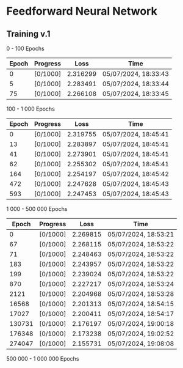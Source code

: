 # Feedforward Neural Network

## Training v.1

0 - 100 Epochs

|      Epoch      |    Progress    |      Loss      |         Time         |
| --------------- | -------------- | -------------- | -------------------- |
|        0        |    [0/1000]    |    2.316299    | 05/07/2024, 18:33:43 |
|        5        |    [0/1000]    |    2.283491    | 05/07/2024, 18:33:44 |
|        75       |    [0/1000]    |    2.266108    | 05/07/2024, 18:33:45 |

100 - 1 000 Epochs

|      Epoch      |    Progress    |      Loss      |         Time         |
| --------------- | -------------- | -------------- | -------------------- |
|        0        |    [0/1000]    |    2.319755    | 05/07/2024, 18:45:41 |
|        13       |    [0/1000]    |    2.283897    | 05/07/2024, 18:45:41 |
|        41       |    [0/1000]    |    2.273901    | 05/07/2024, 18:45:41 |
|        62       |    [0/1000]    |    2.255302    | 05/07/2024, 18:45:41 |
|        164      |    [0/1000]    |    2.254197    | 05/07/2024, 18:45:42 |
|        472      |    [0/1000]    |    2.247628    | 05/07/2024, 18:45:43 |
|        593      |    [0/1000]    |    2.247453    | 05/07/2024, 18:45:43 |

1 000 - 500 000 Epochs

|      Epoch      |    Progress    |      Loss      |         Time         |
| --------------- | -------------- | -------------- | -------------------- |
|        0        |    [0/1000]    |    2.269815    | 05/07/2024, 18:53:21 |
|        67       |    [0/1000]    |    2.268115    | 05/07/2024, 18:53:22 |
|        71       |    [0/1000]    |    2.248463    | 05/07/2024, 18:53:22 |
|        183      |    [0/1000]    |    2.243957    | 05/07/2024, 18:53:22 |
|        199      |    [0/1000]    |    2.239024    | 05/07/2024, 18:53:22 |
|        870      |    [0/1000]    |    2.227217    | 05/07/2024, 18:53:24 |
|        2121     |    [0/1000]    |    2.204968    | 05/07/2024, 18:53:28 |
|        16568    |    [0/1000]    |    2.201313    | 05/07/2024, 18:54:15 |
|        17027    |    [0/1000]    |    2.200411    | 05/07/2024, 18:54:17 |
|        130731   |    [0/1000]    |    2.176197    | 05/07/2024, 19:00:18 |
|        176348   |    [0/1000]    |    2.173238    | 05/07/2024, 19:02:52 |
|        274047   |    [0/1000]    |    2.155731    | 05/07/2024, 19:08:08 |

500 000 - 1 000 000 Epochs

